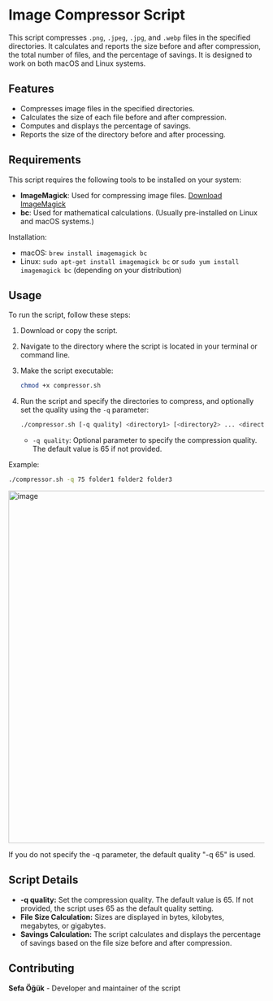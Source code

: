 # Image Compressor Script

This script compresses `.png`, `.jpeg`, `.jpg`, and `.webp` files in the specified directories. It calculates and reports the size before and after compression, the total number of files, and the percentage of savings. It is designed to work on both macOS and Linux systems.

## Features

- Compresses image files in the specified directories.
- Calculates the size of each file before and after compression.
- Computes and displays the percentage of savings.
- Reports the size of the directory before and after processing.

## Requirements

This script requires the following tools to be installed on your system:

- **ImageMagick**: Used for compressing image files. [Download ImageMagick](https://imagemagick.org/script/download.php)
- **bc**: Used for mathematical calculations. (Usually pre-installed on Linux and macOS systems.)

Installation:
- macOS: `brew install imagemagick bc`
- Linux: `sudo apt-get install imagemagick bc` or `sudo yum install imagemagick bc` (depending on your distribution)

## Usage

To run the script, follow these steps:

1. Download or copy the script.
2. Navigate to the directory where the script is located in your terminal or command line.
3. Make the script executable:
    ```bash
    chmod +x compressor.sh
    ```
4. Run the script and specify the directories to compress, and optionally set the quality using the `-q` parameter:
    ```bash
    ./compressor.sh [-q quality] <directory1> [<directory2> ... <directoryN>]
    ```

   - `-q quality`: Optional parameter to specify the compression quality. The default value is 65 if not provided.
   
Example:
```bash
./compressor.sh -q 75 folder1 folder2 folder3
```
<img width="694" alt="image" src="https://github.com/user-attachments/assets/4d05813b-c093-4d1b-9da4-d6167c191a54">

If you do not specify the -q parameter, the default quality "-q 65" is used.

## Script Details
- **-q quality:** Set the compression quality. The default value is 65. If not provided, the script uses 65 as the default quality setting.
- **File Size Calculation:** Sizes are displayed in bytes, kilobytes, megabytes, or gigabytes.
- **Savings Calculation:** The script calculates and displays the percentage of savings based on the file size before and after compression.

## Contributing
**Sefa Öğük** - Developer and maintainer of the script



